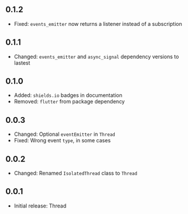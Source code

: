 ## 0.1.2

* Fixed: `events_emitter` now returns a listener instead of a subscription

## 0.1.1

* Changed: `events_emitter` and `async_signal` dependency versions to lastest

## 0.1.0

* Added: `shields.io` badges in documentation
* Removed: `flutter` from package dependency

## 0.0.3

* Changed: Optional `eventEmitter` in `Thread`
* Fixed: Wrong event `type`, in some cases

## 0.0.2

* Changed: Renamed `IsolatedThread` class to `Thread`

## 0.0.1

* Initial release: Thread